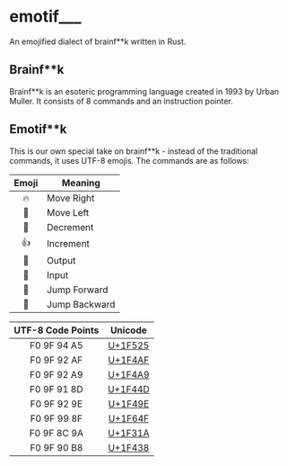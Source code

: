 # emotif___
An emojified dialect of brainf**k written in Rust.

## Brainf**k
Brainf**k is an esoteric programming language created in 1993 by Urban Muller. It consists of 8 commands and an instruction pointer.

## Emotif**k
This is our own special take on brainf**k - instead of the traditional commands, it uses UTF-8 emojis. The commands are as follows:

|        Emoji         | Meaning       |
| :------------------: | ------------- |
|        :fire:        | Move Right    |
|        :100:         | Move Left     |
|        :poop:        | Decrement     |
|      :thumbsup:      | Increment     |
|  :revolving_hearts:  | Output        |
|        :pray:        | Input         |
| :new_moon_with_face: | Jump Forward  |
|        :frog:        | Jump Backward |


| UTF-8 Code Points |                 Unicode                  |
| :---------------: | :--------------------------------------: |
|    F0 9F 94 A5    | [U+1F525](https://apps.timwhitlock.info/unicode/inspect/hex/1F525) |  Move Right   |
|    F0 9F 92 AF    | [U+1F4AF](http://www.unicode.org/emoji/charts/full-emoji-list.html#1f4af) |   Move Left   |
|    F0 9F 92 A9    | [U+1F4A9](http://www.unicode.org/emoji/charts/full-emoji-list.html#1f4a9) |   Decrement   |
|    F0 9F 91 8D    | [U+1F44D](http://www.unicode.org/emoji/charts/full-emoji-list.html#1f44d) |   Increment   |
|    F0 9F 92 9E    | [U+1F49E](http://www.unicode.org/emoji/charts/full-emoji-list.html#1f49e) |    Output     |
|    F0 9F 99 8F    | [U+1F64F](http://www.unicode.org/emoji/charts/full-emoji-list.html#1f64f) |     Input     |
|    F0 9F 8C 9A    | [U+1F31A](https://apps.timwhitlock.info/unicode/inspect/hex/1F31A) | Jump Forward  |
|    F0 9F 90 B8    | [U+1F438](https://apps.timwhitlock.info/unicode/inspect/hex/1F438) | Jump Backward |

